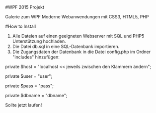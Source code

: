 #WPF 2015 Projekt 

Galerie zum WPF Moderne Webanwendungen mit CSS3, HTML5, PHP

#How to Install

1. Alle Dateien auf einen geeigneten Webserver mit SQL und PHP5 Unterstützung hochladen.
2. Die Datei db.sql in eine SQL-Datenbank importieren. 
3. Die Zugangsdaten der Datenbank in die Datei config.php im Ordner "includes" hinzufügen:

private	$host = "localhost << jeweils zwischen den Klammern ändern";

private $user = "user";

private $pass = "pass";

private $dbname = "dbname";

Sollte jetzt laufen!
